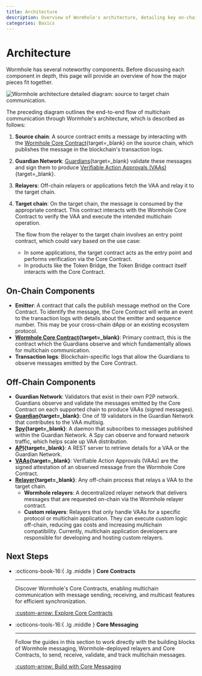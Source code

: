 ```yaml
---
title: Architecture
description: Overview of Wormhole's architecture, detailing key on-chain and off-chain components like the Core Contract, Guardian Network, and relayers.
categories: Basics
---
```


# Architecture

Wormhole has several noteworthy components. Before discussing each component in depth, this page will provide an overview of how the major pieces fit together.

![Wormhole architecture detailed diagram: source to target chain communication.](/docs/images/protocol/architecture/architecture-1.webp)

The preceding diagram outlines the end-to-end flow of multichain communication through Wormhole's architecture, which is described as follows:

1. **Source chain**: A source contract emits a message by interacting with the [Wormhole Core Contract](/docs/protocol/infrastructure/core-contracts/){target=\_blank} on the source chain, which publishes the message in the blockchain's transaction logs.
2. **Guardian Network**: [Guardians](/docs/protocol/infrastructure/guardians/){target=\_blank} validate these messages and sign them to produce [Verifiable Action Approvals (VAAs)](/docs/protocol/infrastructure/vaas/){target=\_blank}.
3. **Relayers**: Off-chain relayers or applications fetch the VAA and relay it to the target chain.
4. **Target chain**: On the target chain, the message is consumed by the appropriate contract. This contract interacts with the Wormhole Core Contract to verify the VAA and execute the intended multichain operation.

    The flow from the relayer to the target chain involves an entry point contract, which could vary based on the use case:

    - In some applications, the target contract acts as the entry point and performs verification via the Core Contract.
    - In products like the Token Bridge, the Token Bridge contract itself interacts with the Core Contract.

## On-Chain Components

- **Emitter**: A contract that calls the publish message method on the Core Contract. To identify the message, the Core Contract will write an event to the transaction logs with details about the emitter and sequence number. This may be your cross-chain dApp or an existing ecosystem protocol.
- **[Wormhole Core Contract](/docs/protocol/infrastructure/core-contracts/){target=\_blank}**: Primary contract, this is the contract which the Guardians observe and which fundamentally allows for multichain communication.
- **Transaction logs**: Blockchain-specific logs that allow the Guardians to observe messages emitted by the Core Contract.

## Off-Chain Components

- **Guardian Network**: Validators that exist in their own P2P network. Guardians observe and validate the messages emitted by the Core Contract on each supported chain to produce VAAs (signed messages).
- **[Guardian](/docs/protocol/infrastructure/guardians/){target=\_blank}**: One of 19 validators in the Guardian Network that contributes to the VAA multisig.
- **[Spy](/docs/protocol/infrastructure/spy/){target=\_blank}**: A daemon that subscribes to messages published within the Guardian Network. A Spy can observe and forward network traffic, which helps scale up VAA distribution.
- **[API](https://docs.wormholescan.io/){target=\_blank}**: A REST server to retrieve details for a VAA or the Guardian Network.
- **[VAAs](/docs/protocol/infrastructure/vaas/){target=\_blank}**: Verifiable Action Approvals (VAAs) are the signed attestation of an observed message from the Wormhole Core Contract.
- **[Relayer](/docs/protocol/infrastructure/relayer/){target=\_blank}**: Any off-chain process that relays a VAA to the target chain.
    - **Wormhole relayers**: A decentralized relayer network that delivers messages that are requested on-chain via the Wormhole relayer contract.
    - **Custom relayers**: Relayers that only handle VAAs for a specific protocol or multichain application. They can execute custom logic off-chain, reducing gas costs and increasing multichain compatibility. Currently, multichain application developers are responsible for developing and hosting custom relayers.

## Next Steps

<div class="grid cards" markdown>

-   :octicons-book-16:{ .lg .middle } **Core Contracts**

    ---

    Discover Wormhole's Core Contracts, enabling multichain communication with message sending, receiving, and multicast features for efficient synchronization.

    [:custom-arrow: Explore Core Contracts](/docs/protocol/infrastructure/core-contracts/)

-   :octicons-tools-16:{ .lg .middle } **Core Messaging**

    ---

    Follow the guides in this section to work directly with the building blocks of Wormhole messaging, Wormhole-deployed relayers and Core Contracts, to send, receive, validate, and track multichain messages.

    [:custom-arrow: Build with Core Messaging](/docs/products/messaging/guides/wormhole-relayers/)

</div>
